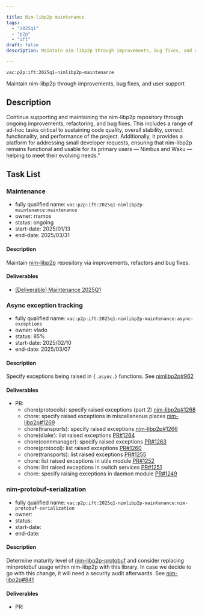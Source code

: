 ```yaml
---

title: Nim-libp2p maintenance
tags:
  - "2025q1"
  - "p2p"
  - "ift"
draft: false
description: Maintain nim-libp2p through improvements, bug fixes, and user support

---
```


`vac:p2p:ift:2025q1-nimlibp2p-maintenance`

Maintain nim-libp2p through improvements, bug fixes, and user support

## Description

Continue supporting and maintaining the nim-libp2p repository through ongoing improvements, refactoring, and bug fixes.
This includes a range of ad-hoc tasks critical to sustaining code quality, overall stability, correct functionality,
and performance of the project.
Additionally, it provides a platform for addressing small developer requests,
ensuring that nim-libp2p remains functional and usable for its primary users — Nimbus and Waku — helping to meet their evolving needs."

## Task List

### Maintenance

* fully qualified name: `vac:p2p:ift:2025q1-nimlibp2p-maintenance:maintenance`
* owner: rramos
* status: ongoing
* start-date: 2025/01/13
* end-date: 2025/03/31

#### Description
Maintain [nim-libp2p](https://github.com/vacp2p/nim-libp2p) repository via improvements, refactors and bug fixes.

#### Deliverables
- [[Deliverable] Maintenance 2025Q1](https://github.com/vacp2p/nim-libp2p/issues/1239)


### Async exception tracking

* fully qualified name: `vac:p2p:ift:2025q1-nimlibp2p-maintenance:async-exceptions`
* owner: vlado
* status: 85%
* start-date: 2025/02/10
* end-date: 2025/03/07

#### Description
Specify exceptions being raised in `{.async.}` functions. See [nimlibp2p#962](https://github.com/vacp2p/nim-libp2p/issues/962)

#### Deliverables
- PR:
  - chore(protocols): specify raised exceptions (part 2) [nim-libp2p#1268](https://github.com/vacp2p/nim-libp2p/pull/1268)
  - chore: specify raised exceptions in miscellaneous places [nim-libp2p#1269](https://github.com/vacp2p/nim-libp2p/pull/1269)
  - chore(transports): specify raised exceptions [nim-libp2p#1266](https://github.com/vacp2p/nim-libp2p/pull/1266)
  - chore(dialer): list raised exceptions [PR#1264](https://github.com/vacp2p/nim-libp2p/pull/1264)
  - chore(connmanager): specify raised exceptions [PR#1263](https://github.com/vacp2p/nim-libp2p/pull/1263)
  - chore(protocol): list raised exceptions [PR#1260](https://github.com/vacp2p/nim-libp2p/pull/1260)
  - chore(transports): list raised exceptions [PR#1255](https://github.com/vacp2p/nim-libp2p/pull/1255)
  - chore: list raised exceptions in utils module [PR#1252](https://github.com/vacp2p/nim-libp2p/pull/1252)
  - chore: list raised exceptions in switch services [PR#1251](https://github.com/vacp2p/nim-libp2p/pull/1251)
  - chore: specify raising exceptions in daemon module [PR#1249](https://github.com/vacp2p/nim-libp2p/pull/1249)


### nim-protobuf-serialization

* fully qualified name: `vac:p2p:ift:2025q1-nimlibp2p-maintenance:nim-protobuf-serialization`
* owner:
* status:
* start-date: 
* end-date:

#### Description
Determine maturity level of [nim-libp2p-protobuf](https://github.com/status-im/nim-protobuf-serialization) and consider replacing
minprotobuf usage within nim-libp2p with this library. In case we decide to go with this change, it will need a security audit
afterwards. See [nim-libp2p#841](https://github.com/vacp2p/nim-libp2p/issues/841)

#### Deliverables
- PR:
